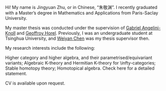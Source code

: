 Hi! My name is Jingyuan Zhu, or in Chinese, “朱敬渊”. I recently graduated with a Master’s degree in Mathematics and Applications from Paris-Saclay University.

My master thesis was conducted under the supervision of [Gabriel Angelini-Knoll](https://www.gangeliniknoll.com/) and [Geoffroy Horel](https://geoffroy.horel.org/). Previously, I was an undergraduate student at Tsinghua University, and [Weiyan Chen](https://www.weiyanc.com/) was my thesis supervisor then.

My research interests include the following:

Higher category and higher algebra, and their parametrised/equivariant variants;
Algebraic K-theory and Hermitian K-theory for \infty-categories;
Stable homotopy theory;
Homotopical algebra.
Check here for a detailed statement.

CV is available upon request.
